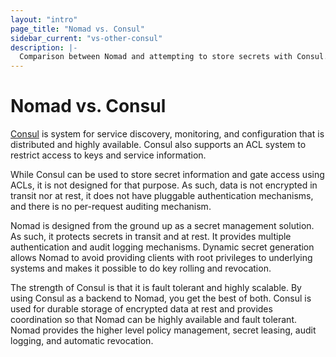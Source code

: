 ```yaml
---
layout: "intro"
page_title: "Nomad vs. Consul"
sidebar_current: "vs-other-consul"
description: |-
  Comparison between Nomad and attempting to store secrets with Consul.
---
```


# Nomad vs. Consul

[Consul](https://consul.io) is system for service discovery, monitoring,
and configuration that is distributed and highly available. Consul also
supports an ACL system to restrict access to keys and service information.

While Consul can be used to store secret information and gate access using
ACLs, it is not designed for that purpose. As such, data is not encrypted
in transit nor at rest, it does not have pluggable authentication mechanisms,
and there is no per-request auditing mechanism.

Nomad is designed from the ground up as a secret management solution. As such,
it protects secrets in transit and at rest. It provides multiple authentication
and audit logging mechanisms. Dynamic secret generation allows Nomad to avoid
providing clients with root privileges to underlying systems and makes
it possible to do key rolling and revocation.

The strength of Consul is that it is fault tolerant and highly scalable.
By using Consul as a backend to Nomad, you get the best of both. Consul
is used for durable storage of encrypted data at rest and provides coordination
so that Nomad can be highly available and fault tolerant. Nomad provides
the higher level policy management, secret leasing, audit logging, and automatic
revocation.


